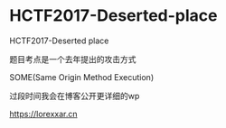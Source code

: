 # HCTF2017-Deserted-place
HCTF2017-Deserted place

题目考点是一个去年提出的攻击方式

SOME(Same Origin Method Execution)

过段时间我会在博客公开更详细的wp

https://lorexxar.cn
